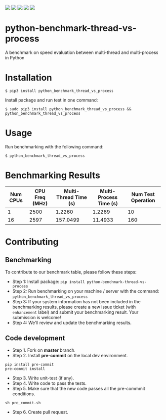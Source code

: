 <img src='https://img.shields.io/pypi/l/python_benchmark_thread_vs_process.svg'> <img src='https://img.shields.io/pypi/pyversions/python_benchmark_thread_vs_process.svg'> <img src='https://img.shields.io/pypi/v/python_benchmark_thread_vs_process.svg'> <img src='https://img.shields.io/pypi/dm/python_benchmark_thread_vs_process.svg'> <img src='https://img.shields.io/badge/code%20style-black-000000.svg'>

# python-benchmark-thread-vs-process
A benchmark on speed evaluation between multi-thread and multi-process in Python

# Installation

```
$ pip3 install python_benchmark_thread_vs_process
```

Install package and run test in one command:

```
$ sudo pip3 install python_benchmark_thread_vs_process && python_benchmark_thread_vs_process
```

# Usage

Run benchmarking with the following command:

```
$ python_benchmark_thread_vs_process
```

# Benchmarking Results

| Num CPUs               | CPU Freq (MHz)         | Multi-Thread Time (s)  | Multi-Process Time (s) | Num Test Operation     |
|------------------------|------------------------|------------------------|------------------------|------------------------|
| 1                      | 2500                   | 1.2260                 | 1.2269                 | 10                     |
| 16                     | 2597                   | 157.0499               | 11.4933                | 160                    |

# Contributing

## Benchmarking

To contribute to our benchmark table, please follow these steps:

* Step 1: Install package: `pip install python-benchmark-thread-vs-process`
* Step 2: Run benchmarking on your machine / server with the command: `python_benchmark_thread_vs_process`
* Step 3: If your system information has not been included in the benchmarking results, please create a new issue ticket (with `enhancement` label) and submit your benchmarking result. Your submission is welcome!
* Step 4: We'll review and update the benchmarking results.

## Code development

* Step 1. Fork on **master** branch.
* Step 2. Install **pre-commit** on the local dev environment.

```
pip install pre-commit
pre-commit install

```

* Step 3. Write unit-test (if any).
* Step 4. Write code to pass the tests.
* Step 5. Make sure that the new code passes all the pre-commmit conditions.

```
sh pre_commit.sh

```

* Step 6. Create pull request.
